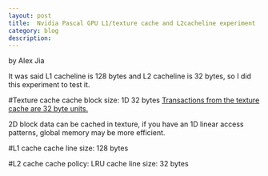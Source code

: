 ```yaml
---
layout: post
title:	Nvidia Pascal GPU L1/texture cache and L2cacheline experiment
category: blog
description: 
---
```


by Alex Jia

It was said L1 cacheline is 128 bytes and L2 cacheline is 32 bytes, so I did this experiment to test it.

#Texture cache
cache block size: 1D 32 bytes
[Transactions from the texture cache are 32 byte units. ](http://docs.nvidia.com/nsight-visual-studio-edition/4.0/Nsight_Visual_Studio_Edition_User_Guide.htm#Analysis/Report/CudaExperiments/KernelLevel/MemoryStatisticsTexture.htm#Chart)

2D block data can be cached in texture, if you have an 1D linear access patterns, global memory may be more efficient.

#L1 cache
cache line size: 128 bytes

#L2 cache
cache policy: LRU
cache line  size: 32 bytes
